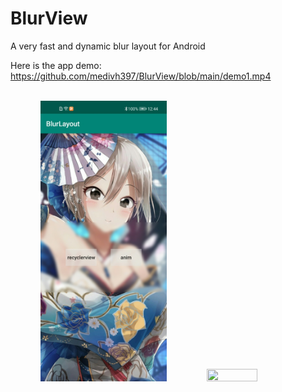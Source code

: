 # BlurView

A very fast and dynamic blur layout for Android

Here is the app demo:
https://github.com/medivh397/BlurView/blob/main/demo1.mp4
<br/><br/>
<center class = "half">
 
<img src="https://github.com/medivh397/BlurView/blob/main/screenshot.jpg" height="40%" width="40%" />  <img src="https://github.com/medivh397/BlurView/blob/main/demo.gif" height="40%" width="40%" />

</center>


